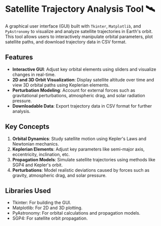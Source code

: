 # Satellite Trajectory Analysis Tool 🛰️

A graphical user interface (GUI) built with `Tkinter`, `Matplotlib`, and `PyAstronomy` to visualize and analyze satellite trajectories in Earth's orbit. This tool allows users to interactively manipulate orbital parameters, plot satellite paths, and download trajectory data in CSV format.

## Features
- **Interactive GUI**: Adjust key orbital elements using sliders and visualize changes in real-time.
- **2D and 3D Orbit Visualization**: Display satellite altitude over time and view 3D orbital paths using Keplerian elements.
- **Perturbation Modeling**: Account for external forces such as gravitational perturbations, atmospheric drag, and solar radiation pressure.
- **Downloadable Data**: Export trajectory data in CSV format for further analysis.
  
## Key Concepts
1. **Orbital Dynamics**: Study satellite motion using Kepler's Laws and Newtonian mechanics.
2. **Keplerian Elements**: Adjust key parameters like semi-major axis, eccentricity, inclination, etc.
3. **Propagation Models**: Simulate satellite trajectories using methods like SGP4 and Kepler's orbit.
4. **Perturbations**: Model realistic deviations caused by forces such as gravity, atmospheric drag, and solar pressure.

## Libraries Used
* Tkinter: For building the GUI.
* Matplotlib: For 2D and 3D plotting.
* PyAstronomy: For orbital calculations and propagation models.
* SGP4: For satellite orbit propagation.
